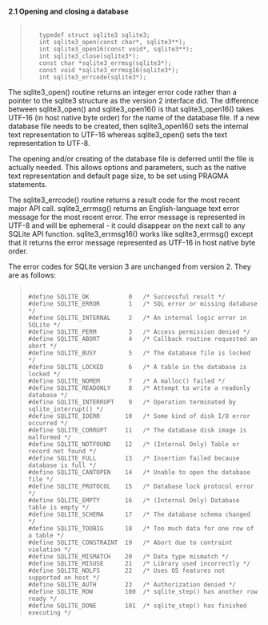 #### 2\.1 Opening and closing a database



> ```
> 
>    typedef struct sqlite3 sqlite3;
>    int sqlite3_open(const char*, sqlite3**);
>    int sqlite3_open16(const void*, sqlite3**);
>    int sqlite3_close(sqlite3*);
>    const char *sqlite3_errmsg(sqlite3*);
>    const void *sqlite3_errmsg16(sqlite3*);
>    int sqlite3_errcode(sqlite3*);
> 
> ```



The sqlite3\_open() routine returns an integer error code rather than
a pointer to the sqlite3 structure as the version 2 interface did.
The difference between sqlite3\_open()
and sqlite3\_open16() is that sqlite3\_open16() takes UTF\-16 (in host native
byte order) for the name of the database file. If a new database file
needs to be created, then sqlite3\_open16() sets the internal text
representation to UTF\-16 whereas sqlite3\_open() sets the text
representation to UTF\-8\.




The opening and/or creating of the database file is deferred until the
file is actually needed. This allows options and parameters, such
as the native text representation and default page size, to be
set using PRAGMA statements.




The sqlite3\_errcode() routine returns a result code for the most
recent major API call. sqlite3\_errmsg() returns an English\-language
text error message for the most recent error. The error message is
represented in UTF\-8 and will be ephemeral \- it could disappear on
the next call to any SQLite API function. sqlite3\_errmsg16() works like
sqlite3\_errmsg() except that it returns the error message represented
as UTF\-16 in host native byte order.




The error codes for SQLite version 3 are unchanged from version 2\.
They are as follows:




> ```
> 
> #define SQLITE_OK           0   /* Successful result */
> #define SQLITE_ERROR        1   /* SQL error or missing database */
> #define SQLITE_INTERNAL     2   /* An internal logic error in SQLite */
> #define SQLITE_PERM         3   /* Access permission denied */
> #define SQLITE_ABORT        4   /* Callback routine requested an abort */
> #define SQLITE_BUSY         5   /* The database file is locked */
> #define SQLITE_LOCKED       6   /* A table in the database is locked */
> #define SQLITE_NOMEM        7   /* A malloc() failed */
> #define SQLITE_READONLY     8   /* Attempt to write a readonly database */
> #define SQLITE_INTERRUPT    9   /* Operation terminated by sqlite_interrupt() */
> #define SQLITE_IOERR       10   /* Some kind of disk I/O error occurred */
> #define SQLITE_CORRUPT     11   /* The database disk image is malformed */
> #define SQLITE_NOTFOUND    12   /* (Internal Only) Table or record not found */
> #define SQLITE_FULL        13   /* Insertion failed because database is full */
> #define SQLITE_CANTOPEN    14   /* Unable to open the database file */
> #define SQLITE_PROTOCOL    15   /* Database lock protocol error */
> #define SQLITE_EMPTY       16   /* (Internal Only) Database table is empty */
> #define SQLITE_SCHEMA      17   /* The database schema changed */
> #define SQLITE_TOOBIG      18   /* Too much data for one row of a table */
> #define SQLITE_CONSTRAINT  19   /* Abort due to contraint violation */
> #define SQLITE_MISMATCH    20   /* Data type mismatch */
> #define SQLITE_MISUSE      21   /* Library used incorrectly */
> #define SQLITE_NOLFS       22   /* Uses OS features not supported on host */
> #define SQLITE_AUTH        23   /* Authorization denied */
> #define SQLITE_ROW         100  /* sqlite_step() has another row ready */
> #define SQLITE_DONE        101  /* sqlite_step() has finished executing */
> 
> ```


